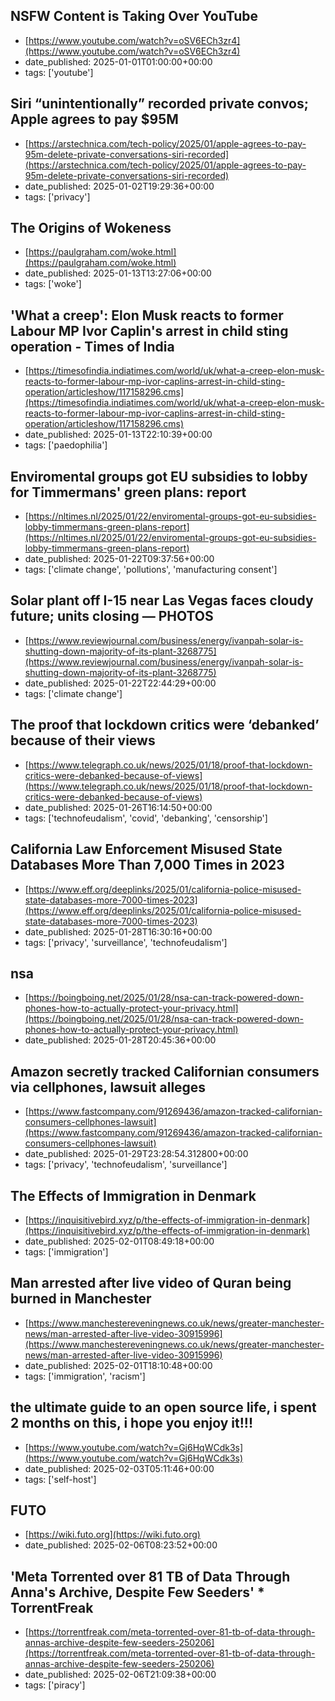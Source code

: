  ## NSFW Content is Taking Over YouTube
 - [https://www.youtube.com/watch?v=oSV6ECh3zr4](https://www.youtube.com/watch?v=oSV6ECh3zr4)
 - date_published: 2025-01-01T01:00:00+00:00
 - tags: ['youtube']

 ## Siri “unintentionally” recorded private convos; Apple agrees to pay $95M
 - [https://arstechnica.com/tech-policy/2025/01/apple-agrees-to-pay-95m-delete-private-conversations-siri-recorded](https://arstechnica.com/tech-policy/2025/01/apple-agrees-to-pay-95m-delete-private-conversations-siri-recorded)
 - date_published: 2025-01-02T19:29:36+00:00
 - tags: ['privacy']

 ## The Origins of Wokeness
 - [https://paulgraham.com/woke.html](https://paulgraham.com/woke.html)
 - date_published: 2025-01-13T13:27:06+00:00
 - tags: ['woke']

 ## 'What a creep': Elon Musk reacts to former Labour MP Ivor Caplin's arrest in child sting operation - Times of India
 - [https://timesofindia.indiatimes.com/world/uk/what-a-creep-elon-musk-reacts-to-former-labour-mp-ivor-caplins-arrest-in-child-sting-operation/articleshow/117158296.cms](https://timesofindia.indiatimes.com/world/uk/what-a-creep-elon-musk-reacts-to-former-labour-mp-ivor-caplins-arrest-in-child-sting-operation/articleshow/117158296.cms)
 - date_published: 2025-01-13T22:10:39+00:00
 - tags: ['paedophilia']

 ## Enviromental groups got EU subsidies to lobby for Timmermans' green plans: report
 - [https://nltimes.nl/2025/01/22/enviromental-groups-got-eu-subsidies-lobby-timmermans-green-plans-report](https://nltimes.nl/2025/01/22/enviromental-groups-got-eu-subsidies-lobby-timmermans-green-plans-report)
 - date_published: 2025-01-22T09:37:56+00:00
 - tags: ['climate change', 'pollutions', 'manufacturing consent']

 ## Solar plant off I-15 near Las Vegas faces cloudy future; units closing — PHOTOS
 - [https://www.reviewjournal.com/business/energy/ivanpah-solar-is-shutting-down-majority-of-its-plant-3268775](https://www.reviewjournal.com/business/energy/ivanpah-solar-is-shutting-down-majority-of-its-plant-3268775)
 - date_published: 2025-01-22T22:44:29+00:00
 - tags: ['climate change']

 ## The proof that lockdown critics were ‘debanked’ because of their views
 - [https://www.telegraph.co.uk/news/2025/01/18/proof-that-lockdown-critics-were-debanked-because-of-views](https://www.telegraph.co.uk/news/2025/01/18/proof-that-lockdown-critics-were-debanked-because-of-views)
 - date_published: 2025-01-26T16:14:50+00:00
 - tags: ['technofeudalism', 'covid', 'debanking', 'censorship']

 ## California Law Enforcement Misused State Databases More Than 7,000 Times in 2023
 - [https://www.eff.org/deeplinks/2025/01/california-police-misused-state-databases-more-7000-times-2023](https://www.eff.org/deeplinks/2025/01/california-police-misused-state-databases-more-7000-times-2023)
 - date_published: 2025-01-28T16:30:16+00:00
 - tags: ['privacy', 'surveillance', 'technofeudalism']

 ## nsa
 - [https://boingboing.net/2025/01/28/nsa-can-track-powered-down-phones-how-to-actually-protect-your-privacy.html](https://boingboing.net/2025/01/28/nsa-can-track-powered-down-phones-how-to-actually-protect-your-privacy.html)
 - date_published: 2025-01-28T20:45:36+00:00

 ## Amazon secretly tracked Californian consumers via cellphones, lawsuit alleges
 - [https://www.fastcompany.com/91269436/amazon-tracked-californian-consumers-cellphones-lawsuit](https://www.fastcompany.com/91269436/amazon-tracked-californian-consumers-cellphones-lawsuit)
 - date_published: 2025-01-29T23:28:54.312800+00:00
 - tags: ['privacy', 'technofeudalism', 'surveillance']

 ## The Effects of Immigration in Denmark
 - [https://inquisitivebird.xyz/p/the-effects-of-immigration-in-denmark](https://inquisitivebird.xyz/p/the-effects-of-immigration-in-denmark)
 - date_published: 2025-02-01T08:49:18+00:00
 - tags: ['immigration']

 ## Man arrested after live video of Quran being burned in Manchester
 - [https://www.manchestereveningnews.co.uk/news/greater-manchester-news/man-arrested-after-live-video-30915996](https://www.manchestereveningnews.co.uk/news/greater-manchester-news/man-arrested-after-live-video-30915996)
 - date_published: 2025-02-01T18:10:48+00:00
 - tags: ['immigration', 'racism']

 ## the ultimate guide to an open source life, i spent 2 months on this, i hope you enjoy it!!!
 - [https://www.youtube.com/watch?v=Gj6HqWCdk3s](https://www.youtube.com/watch?v=Gj6HqWCdk3s)
 - date_published: 2025-02-03T05:11:46+00:00
 - tags: ['self-host']

 ## FUTO
 - [https://wiki.futo.org](https://wiki.futo.org)
 - date_published: 2025-02-06T08:23:52+00:00

 ## 'Meta Torrented over 81 TB of Data Through Anna's Archive, Despite Few Seeders' * TorrentFreak
 - [https://torrentfreak.com/meta-torrented-over-81-tb-of-data-through-annas-archive-despite-few-seeders-250206](https://torrentfreak.com/meta-torrented-over-81-tb-of-data-through-annas-archive-despite-few-seeders-250206)
 - date_published: 2025-02-06T21:09:38+00:00
 - tags: ['piracy']

